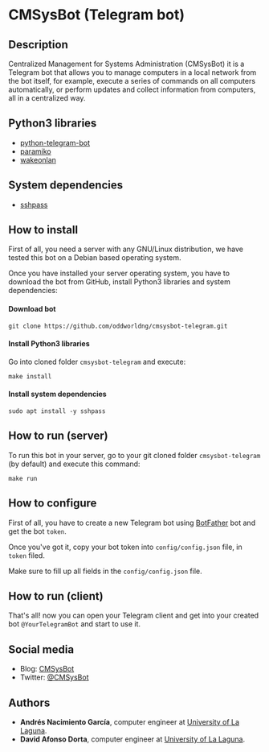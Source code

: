 # CMSysBot (Telegram bot)

## Description

Centralized Management for Systems Administration (CMSysBot) it is a Telegram bot that allows you to manage computers in a local network from the bot itself, for example, execute a series of commands on all computers automatically, or perform updates and collect information from computers, all in a centralized way.

## Python3 libraries

* [python-telegram-bot](https://pypi.org/project/python-telegram-bot/)
* [paramiko](https://pypi.org/project/paramiko/)
* [wakeonlan](https://pypi.org/project/wakeonlan/)

## System dependencies

* [sshpass](https://linux.die.net/man/1/sshpass)

## How to install

First of all, you need a server with any GNU/Linux distribution, we have tested this bot on a Debian based operating system.

Once you have installed your server operating system, you have to download the bot from GitHub, install Python3 libraries and system dependencies:


#### Download bot

```
git clone https://github.com/oddworldng/cmsysbot-telegram.git
```

#### Install Python3 libraries

Go into cloned folder `cmsysbot-telegram` and execute: 

```
make install
```

#### Install system dependencies

```
sudo apt install -y sshpass
```

## How to run (server)

To run this bot in your server, go to your git cloned folder `cmsysbot-telegram` (by default) and execute this command:

```
make run
```

## How to configure

First of all, you have to create a new Telegram bot using [BotFather](https://telegram.me/BotFather) bot and get the bot `token`.

Once you've got it, copy your bot token into `config/config.json` file, in `token` filed.

Make sure to fill up all fields in the `config/config.json` file.

## How to run (client)

That's all! now you can open your Telegram client and get into your created bot `@YourTelegramBot` and start to use it.

## Social media

* Blog: [CMSysBot](https://cmsysbot.wordpress.com/) 
* Twitter: [@CMSysBot](https://twitter.com/cmsysbot)

## Authors
* **Andrés Nacimiento García**, computer engineer at [University of La Laguna](https://ull.es/).
* **David Afonso Dorta**, computer engineer at [University of La Laguna](https://ull.es/).